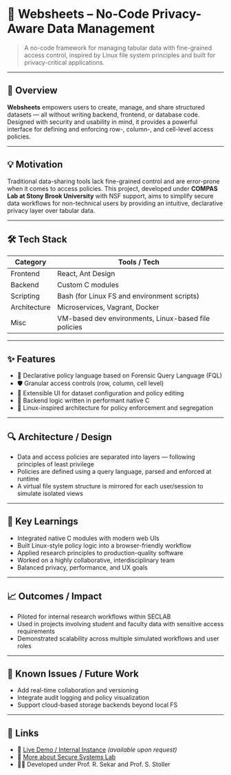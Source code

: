 # 🧠 Websheets – No-Code Privacy-Aware Data Management

> A no-code framework for managing tabular data with fine-grained access control, inspired by Linux file system principles and built for privacy-critical applications.

---

## 🚀 Overview

**Websheets** empowers users to create, manage, and share structured datasets — all without writing backend, frontend, or database code. Designed with security and usability in mind, it provides a powerful interface for defining and enforcing row-, column-, and cell-level access policies.

---

## 💡 Motivation

Traditional data-sharing tools lack fine-grained control and are error-prone when it comes to access policies. This project, developed under **COMPAS Lab at Stony Brook University** with NSF support, aims to simplify secure data workflows for non-technical users by providing an intuitive, declarative privacy layer over tabular data.

---

## 🛠️ Tech Stack

| Category      | Tools / Tech |
|---------------|--------------|
| Frontend      | React, Ant Design |
| Backend       | Custom C modules |
| Scripting     | Bash (for Linux FS and environment scripts) |
| Architecture  | Microservices, Vagrant, Docker |
| Misc          | VM-based dev environments, Linux-based file policies |

---

## ✨ Features

- 🧱 Declarative policy language based on Forensic Query Language (FQL)
- 🛡️ Granular access controls (row, column, cell level)
- 🔧 Extensible UI for dataset configuration and policy editing
- 🔄 Backend logic written in performant native C
- 🐧 Linux-inspired architecture for policy enforcement and segregation

---

## 🔍 Architecture / Design

- Data and access policies are separated into layers — following principles of least privilege
- Policies are defined using a query language, parsed and enforced at runtime
- A virtual file system structure is mirrored for each user/session to simulate isolated views

---

<!-- ## 📸 Screenshots

> _(You can embed actual screenshots here when ready)_

--- -->

## 🧠 Key Learnings

- Integrated native C modules with modern web UIs
- Built Linux-style policy logic into a browser-friendly workflow
- Applied research principles to production-quality software
- Worked on a highly collaborative, interdisciplinary team
- Balanced privacy, performance, and UX goals

---

## 📈 Outcomes / Impact

- Piloted for internal research workflows within SECLAB
- Used in projects involving student and faculty data with sensitive access requirements
- Demonstrated scalability across multiple simulated workflows and user roles

---

## 🚧 Known Issues / Future Work

- Add real-time collaboration and versioning
- Integrate audit logging and policy visualization
- Support cloud-based storage backends beyond local FS

---

## 🔗 Links

- 🔗 [Live Demo / Internal Instance](#) *(available upon request)*
- 📄 [More about Secure Systems Lab](http://seclab.cs.sunysb.edu/seclab/)
- 🧑‍🏫 Developed under Prof. R. Sekar and Prof. S. Stoller

